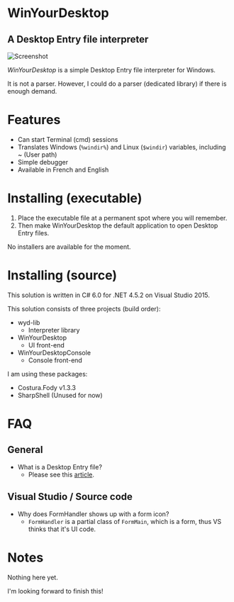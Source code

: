 # WinYourDesktop
## A Desktop Entry file interpreter

![Screenshot](http://guitarxhero.github.io/imgs/wyd2.png)

_WinYourDesktop_ is a simple Desktop Entry file interpreter for Windows.

It is not a parser. However, I could do a parser (dedicated library) if there is enough demand.

# Features

- Can start Terminal (cmd) sessions
- Translates Windows (`%windir%`) and Linux (`$windir`) variables, including ~ (User path)
- Simple debugger
- Available in French and English

# Installing (executable)

1. Place the executable file at a permanent spot where you will remember.
2. Then make WinYourDesktop the default application to open Desktop Entry files.

No installers are available for the moment.

# Installing (source)

This solution is written in C# 6.0 for .NET 4.5.2 on Visual Studio 2015.

This solution consists of three projects (build order):

- wyd-lib
  - Interpreter library
- WinYourDesktop
  - UI front-end
- WinYourDesktopConsole
  - Console front-end

I am using these packages:
- Costura.Fody v1.3.3
- SharpShell (Unused for now)

# FAQ

## General

- What is a Desktop Entry file?
  - Please see this [article](http://www.linuxtopia.org/online_books/linux_desktop_guides/gnome_2.14_admin_guide/menustructure-desktopentry.html).
  
## Visual Studio / Source code

- Why does FormHandler shows up with a form icon?
  - `FormHandler` is a partial class of `FormMain`, which is a form, thus VS thinks that it's UI code.

# Notes

Nothing here yet.

I'm looking forward to finish this!